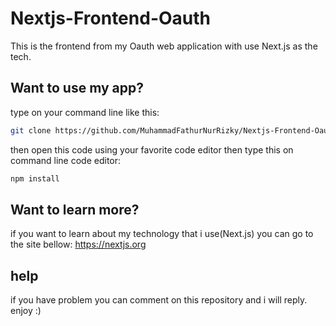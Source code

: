 # Nextjs-Frontend-Oauth
This is the frontend from my Oauth web application with use Next.js as the tech.

## Want to use my app?
type on your command line like this:
```bash
git clone https://github.com/MuhammadFathurNurRizky/Nextjs-Frontend-Oauth/
```
then open this code using your favorite code editor then type this on command line code editor:
```bash
npm install
```

## Want to learn more?
if you want to learn about my technology that i use(Next.js) you can go to the site bellow:
https://nextjs.org

## help
if you have problem you can comment on this repository and i will reply. enjoy :)
